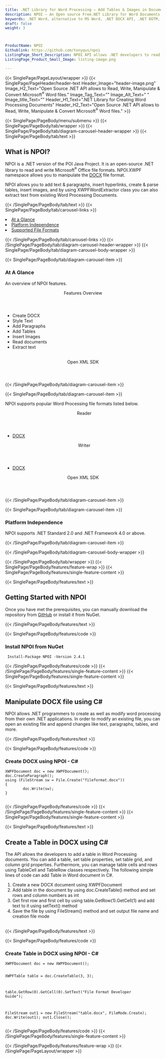 ```yaml
---
title: .NET Library for Word Processing – Add Tables & Images in Documents
description: NPOI – An Open source Free.NET Library for Word Documents Processing. Add text & paragraphs, create tables in DOCX, parse table & insert images via C# API.
keywords: .NET Word, alternative to MS Word, .NET DOCX API, .NET DOTM, .NET DOTX, NET DOCM,  C# Word API, .NET Word Library, C# Word Processing  API, create word, add text in it,  Read DOCX files, 
draft: false
weight: 3



ProductName: NPOI
Githublink: https://github.com/tonyqus/npoi
ListingPage_Short_Description: NPOI API allows .NET developers to read & write DOCX files within .NET applications.
ListingPage_Product_Small_Image: listing-image.png 

---
```


{{< SinglePage/PageLayout/wrapper >}}
{{< SinglePage/PageHeader/header-text
Header_Image="header-image.png"
Image_H2_Text="Open Source .NET API allows to Read, Write, Manipulate & Convert Microsoft<sup>®</sup> Word files."
Image_Tag_Text=""
Image_Alt_Text=" "
Image_title_Text=""
Header_H1_Text=".NET Library for Creating Word Processing Documents"
Header_H2_Text="Open Source .NET API allows to Read, Write, Manipulate & Convert Microsoft<sup>®</sup> Word files." >}}

{{< SinglePage/PageBody/menu/submenu >}}
{{< SinglePage/PageBody/tab/wrapper >}}
{{< SinglePage/PageBody/tab/diagram-carousel-header-wrapper >}}
{{< SinglePage/PageBody/tab/text >}}



<h2 class="h2title">What is NPOI?</h2>
<p>NPOI is a .NET version of the POI Java Project. It is an open-source .NET library to read and write Microsoft<sup>®</sup> Office file formats. NPOI.XWPF namespace allows you to manipulate the <a href="https://wiki.fileformat.com/word-processing/docx/">DOCX</a> file format.</p>
<p>NPOI allows you to add text & paragraphs, insert hyperlinks, create & parse tables, insert images, and by using XWPFWordExtractor class you can also extract text from existing Word Processing Documents.</p>

{{< /SinglePage/PageBody/tab/text >}}
{{< SinglePage/PageBody/tab/carousel-links >}}

<li data-target="#diagramcarousel" data-slide-to="0"><a href="#">At a Glance</a></li>
<li data-target="#diagramcarousel" data-slide-to="2"><a href="#">Platform Independence</a></li>
<li data-target="#diagramcarousel" data-slide-to="1"><a class="activetab" href="#">Supported File Formats</a></li>


{{< /SinglePage/PageBody/tab/carousel-links >}}
{{< /SinglePage/PageBody/tab/diagram-carousel-header-wrapper >}}
{{< SinglePage/PageBody/tab/diagram-carousel-body-wrapper >}}

{{< SinglePage/PageBody/tab/diagram-carousel-item >}}
<h3>At A Glance</h3>
<p>An overview of NPOI features.</p>
<div class="diagram1 d1-poi">
<div class="d1-row">
<div class="d1-col d1-left"><header>Features Overview</header>
<ul>
<li>Create DOCX</li>
<li>Style Text</li>
<li>Add Paragraphs</li>
<li>Add Tables</li>
<li>Insert Images</li>
<li>Read documents</li>
<li>Extract text</li>
</ul>
</div>
<!--/left-->
<div class="d1-col d1-right"> </div>
</div>
<div class="d1-logo" style="border: none;"><!--<img src='listing-image.png' alt="Compression APIs for .NET" />--><header>Open XML SDK</header><footer><small></small></footer></div>
<!--/logo--></div>
<!--/diagram1-->
{{< /SinglePage/PageBody/tab/diagram-carousel-item >}}

{{< SinglePage/PageBody/tab/diagram-carousel-item >}}
<p>NPOI supports popular Word Processing file formats listed below.</p>
<div class="diagram1 d2  d1-poi">
<div class="d1-row">
<div class="d1-col d1-left"><header><i class="fa fa-arrows-v "> </i> Reader</header>
<ul>
<li><a href="https://wiki.fileformat.com/word-processing/docx/">DOCX</a></li>
</ul>
</div>
<!--/left-->
<div class="d1-col d1-right"><header><i class="fa  fa-long-arrow-down"> </i> Writer</header>
<ul>
<li><a href="https://wiki.fileformat.com/word-processing/docx/">DOCX</a></li>
</ul>
</div>
<!--/right--></div>
<!--/row-->
<div class="d1-logo" style="border: none;"><!--<img src='listing-image.png' alt="Compression APIs for .NET" />--><header>Open XML SDK</header><footer><small></small></footer></div>
<!--/logo--></div>
<!--/diagram2-->
{{< /SinglePage/PageBody/tab/diagram-carousel-item >}}

{{< SinglePage/PageBody/tab/diagram-carousel-item >}}
<h3>Platform Independence</h3>
<p>NPOI supports .NET Standard 2.0 and .NET Framework 4.0 or above.</p>
{{< /SinglePage/PageBody/tab/diagram-carousel-item >}}

{{< /SinglePage/PageBody/tab/diagram-carousel-body-wrapper >}}

{{< /SinglePage/PageBody/tab/wrapper >}}
{{< SinglePage/PageBody/features/feature-wrap >}}
{{< SinglePage/PageBody/features/single-feature-content >}}

{{< SinglePage/PageBody/features/text >}}
<h2 class="h2title">Getting Started with NPOI</h2>
<p>Once you have met the prerequisites, you can manually download the repository from <a href="https://github.com/tonyqus/npoi">GitHub</a> or install it from NuGet.</p>
{{< /SinglePage/PageBody/features/text >}}

{{< SinglePage/PageBody/features/code >}}
<h3>Install NPOI from NuGet</h3>
<pre><code class="html"> Install-Package NPOI -Version 2.4.1</code></pre>


{{< /SinglePage/PageBody/features/code >}}
{{< /SinglePage/PageBody/features/single-feature-content >}}
{{< SinglePage/PageBody/features/single-feature-content >}}

{{< SinglePage/PageBody/features/text >}}
<h2 class="h2title">Manipulate DOCX file using C#</h2>
<p>NPOI allows .NET programmers to create as well as modify word processing from their own .NET applications. In order to modify an existing file, you can open an existing file and append changes like text, paragraphs, tables, and more.</p>
{{< /SinglePage/PageBody/features/text >}}

{{< SinglePage/PageBody/features/code >}}
<h3>Create DOCX using NPOI - C#</h3>
<pre><code class="c#">XWPFDocument doc = new XWPFDocument();
doc.CreateParagraph();
using (FileStream sw = File.Create("fileformat.docx"))
{
        doc.Write(sw);
}
                        </code></pre>


{{< /SinglePage/PageBody/features/code >}}
{{< /SinglePage/PageBody/features/single-feature-content >}}
{{< SinglePage/PageBody/features/single-feature-content >}}

{{< SinglePage/PageBody/features/text >}}
<h2 class="h2title">Create a Table in DOCX using C#</h2>
<p>The API allows the developers to add a table in Word Processing documents. You can add a table, set table properties, set table grid, and column grid properties. Furthermore, you can manage table cells and rows using TableCell and TableRow classes respectively. The following simple lines of code can add Table in Word document in C#.</p>
<ol>
<li>Create a new DOCX document using XWPFDocument</li>
<li>Add table in the document by using doc.CreateTable() method and set rows and column numbers as int</li>
<li>Get first row and first cell by using table.GetRow(1).GetCell(1) and add text to it using setText() method</li>
<li>Save the file by using FileStream() method and set output file name and creation file mode</li>
</ol>
<br>
{{< /SinglePage/PageBody/features/text >}}

{{< SinglePage/PageBody/features/code >}}
<h3>Create Table in DOCX using NPOI - C#</h3>
<pre><code class="c#">XWPFDocument doc = new XWPFDocument();
                        
XWPFTable table = doc.CreateTable(3, 3);

table.GetRow(0).GetCell(0).SetText("File Format Developer Guide");

FileStream out1 = new FileStream("table.docx", FileMode.Create);
doc.Write(out1);
out1.Close();
                        </code></pre>


{{< /SinglePage/PageBody/features/code >}}
{{< /SinglePage/PageBody/features/single-feature-content >}}

{{< /SinglePage/PageBody/features/feature-wrap >}}
{{< /SinglePage/PageLayout/wrapper >}}